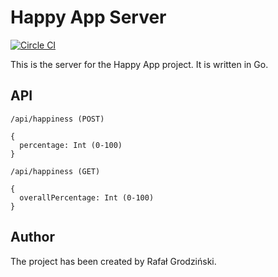 # Happy App Server
[![Circle CI](https://img.shields.io/circleci/project/github/UnalignedByte/happy-app-server.svg?style=plastic&label=CircleCI)](https://circleci.com/gh/UnalignedByte/happy-app-server)

This is the server for the Happy App project. It is written in Go.

## API
`/api/happiness (POST)`

```
{
  percentage: Int (0-100)
}
```
`/api/happiness (GET)`

```
{
  overallPercentage: Int (0-100)
}
```

## Author
The project has been created by Rafał Grodziński.